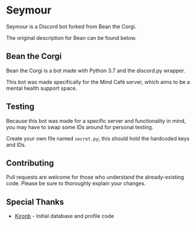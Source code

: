 # Seymour

Seymour is a Discord bot forked from Bean the Corgi.

The original description for Bean can be found below. 

## Bean the Corgi

Bean the Corgi is a bot made with Python 3.7 and the discord.py wrapper.

This bot was made specifically for the Mind Café server, which aims to be a mental health support space.

## Testing

Because this bot was made for a specific server and functionality in mind, you may have to swap some IDs around for personal testing.

Create your own file named `secret.py`; this should hold the hardcoded keys and IDs.

## Contributing

Pull requests are welcome for those who understand the already-existing code. Please be sure to thoroughly explain your changes.

## Special Thanks

- [Kironb](https://kironb.github.io/) - Initial database and profile code
